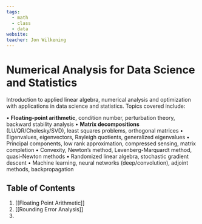 ```yaml
---
tags:
  - math
  - class
  - data
website: 
teacher: Jon Wilkening
---
```

# Numerical Analysis for Data Science and Statistics

Introduction to applied linear algebra, numerical analysis and optimization with applications in data science and statistics. Topics covered include: 

• __Floating-point arithmetic__, condition number, perturbation theory, backward stability analysis 
• __Matrix decompositions__ (LU/QR/Cholesky/SVD), least squares problems, orthogonal matrices 
• Eigenvalues, eigenvectors, Rayleigh quotients, generalized eigenvalues 
• Principal components, low rank approximation, compressed sensing, matrix completion 
• Convexity, Newton’s method, Levenberg-Marquardt method, quasi-Newton methods 
• Randomized linear algebra, stochastic gradient descent 
• Machine learning, neural networks (deep/convolution), adjoint methods, backpropagation

## Table of Contents

1. [[Floating Point Arithmetic]]
2. [[Rounding Error Analysis]]
3. 